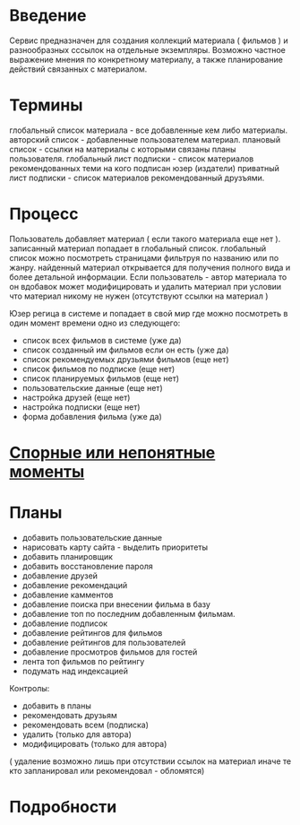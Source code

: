 # Введение #
Сервис предназначен для создания коллекций материала ( фильмов ) и разнообразных сссылок на отдельные экземпляры. Возможно частное выражение мнения по конкретному материалу, а также планирование действий связанных с материалом.

# Термины #
глобальный список материала - все добавленные кем либо материалы.
авторский список - добавленные пользователем материал.
плановый список - ссылки на материалы с которыми связаны планы пользователя.
глобальный лист подписки - список материалов рекомендованных теми на кого подписан юзер (издатели)
приватный лист подписки - список материалов рекомендованный друзъями.

# Процесс #
Пользователь добавляет материал ( если такого материала еще нет ). записанный материал попадает в глобальный список. глобальный список можно посмотреть страницами фильтруя по названию или по жанру. найденный материал открывается для получения полного вида и более детальной информации. Если пользователь - автор материала то он вдобавок может модифицировать и удалить материал при условии что материал никому не нужен (отсутствуют ссылки на материал )

Юзер регица в системе и попадает в свой мир где можно посмотреть в один момент времени одно из следующего:
  * список всех фильмов в системе (уже да)
  * список созданный им фильмов если он есть (уже да)
  * список рекомендуемых друзьями фильмов (еще нет)
  * список фильмов по подписке (еще нет)
  * список планируемых фильмов (еще нет)
  * пользовательские данные (еще нет)
  * настройка друзей (еще нет)
  * настройка подписки (еще нет)
  * форма добавления фильма (уже да)

# [Спорные или непонятные моменты](ProblemsAndQuestions.md) #

# Планы #
  * добавить пользовательские данные
  * нарисовать карту сайта - выделить приоритеты
  * добавить планировщик
  * добавить восстановление пароля
  * добавление друзей
  * добавление рекомендаций
  * добавление камментов
  * добавление поиска при внесении фильма в базу
  * добавление топ по последним добавленным фильмам.
  * добавление подписок
  * добавление рейтингов для фильмов
  * добавление рейтингов для пользователей
  * добавление просмотров фильмов для гостей
  * лента топ фильмов по рейтингу
  * подумать над индексацией

Контролы:
  * добавить в планы
  * рекомендовать друзьям
  * рекомендовать всем (подписка)
  * удалить (только для автора)
  * модифицировать (только для автора)

( удаление возможно лишь при отсутствии ссылок на материал иначе те кто запланировал или рекомендовал - обломятся)




# Подробности #